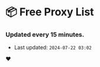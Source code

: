 # :package: Free Proxy List
### Updated every 15 minutes.

- Last updated: `2024-07-22 03:02`

:heart:
